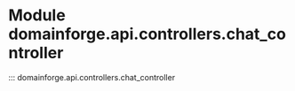 # Module domainforge.api.controllers.chat_controller

::: domainforge.api.controllers.chat_controller

